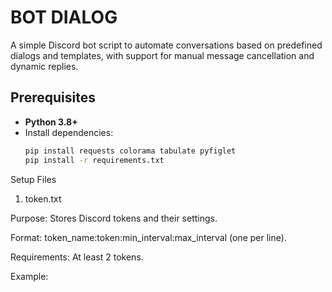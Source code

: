 # BOT DIALOG

A simple Discord bot script to automate conversations based on predefined dialogs and templates, with support for manual message cancellation and dynamic replies.

## Prerequisites
- **Python 3.8+**
- Install dependencies:
  ```bash '''cmd
  pip install requests colorama tabulate pyfiglet
  pip install -r requirements.txt

Setup Files

1. token.txt

Purpose: Stores Discord tokens and their settings.



Format: token_name:token:min_interval:max_interval (one per line).



Requirements: At least 2 tokens.



Example:



